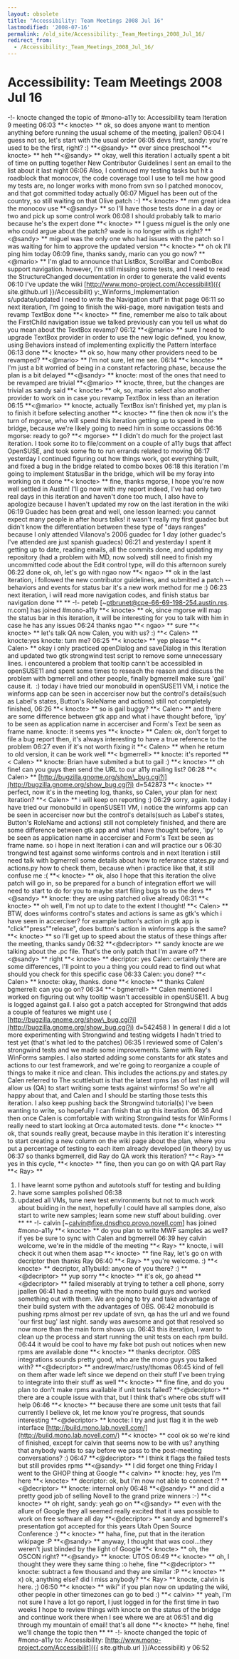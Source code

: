 ```yaml
---
layout: obsolete
title: "Accessibility: Team Meetings 2008 Jul 16"
lastmodified: '2008-07-16'
permalink: /old_site/Accessibility:_Team_Meetings_2008_Jul_16/
redirect_from:
  - /Accessibility:_Team_Meetings_2008_Jul_16/
---
```


Accessibility: Team Meetings 2008 Jul 16
========================================

-!- knocte changed the topic of \#mono-a11y to: Accessibility team Iteration 9 meeting
06:03
**\< knocte\> **
ok, so
does anyone want to mention anything before running the usual scheme of the meeting, jpallen?
06:04
I guess not so, let's start with the usual order
06:05
devs first, sandy: you're used to be the first, right? :)
**\<@sandy\> **
ever since preschool
**\< knocte\> **
heh
**\<@sandy\> **
okay, well this iteration I actually spent a bit of time on putting together New Contributor Guidelines
I sent an email to the list about it last night
06:06
Also, I continued my testing tasks
but hit a roadblock that monocov, the code coverage tool I use to tell me how good my tests are, no longer works with mono from svn
so I patched monocov, and that got committed today actually
06:07
Miguel has been out of the country, so still waiting on that Olive patch :-)
**\< knocte\> **
mm great idea the monocov use
**\<@sandy\> **
so I'll have those tests done in a day or two and pick up some control work
06:08
I should probably talk to mario because he's the expert
done
**\< knocte\> **
I guess miguel is the only one who could argue about the patch? wade is no longer with us right?
**\<@sandy\> **
miguel was the only one who had issues with the patch
so I was waiting for him to approve the updated version
**\< knocte\> **
oh ok
I'll ping him today
06:09
fine, thanks sandy, mario can you go now?
**\<@mario\> **
I'm glad to announce that ListBox, ScrollBar and ComboBox support navigation.
however, I'm still missing some tests, and I need to read the StructureChanged documentation in order to generate the valid events
06:10
I've update the wiki [http://www.mono-project.com/Accessibilit]({{ site.github.url }}/Accessibilit) y:\_Winforms\_Implementation
s/update/updated
I need to write the Navigation stuff in that page
06:11
so next iteration, I'm going to finish the wiki-page, more navigation tests and revamp TextBox
done
**\< knocte\> **
fine, remember me also to talk about the FirstChild navigation issue we talked previously
can you tell us what do you mean about the TextBox revamp?
06:12
**\<@mario\> **
sure
I need to upgrade TextBox provider in order to use the new logic defined, you know, using Behaviors instead of implementing explicitly the Pattern Interface
06:13
done
**\< knocte\> **
ok so, how many other providers need to be revamped?
**\<@mario\> **
I'm not sure, let me see.
06:14
**\< knocte\> **
I'm just a bit worried of being in a constant refactoring phase, because the plan is a bit delayed
**\<@sandy\> **
knocte: most of the ones that need to be revamped are trivial
**\<@mario\> **
knocte, three, but the changes are trivial as sandy said
**\< knocte\> **
ok, so, mario: select also another provider to work on in case you revamp TextBox in less than an iteration
06:15
**\<@mario\> **
knocte, actually TextBox isn't finished yet, my plan is to finish it before selecting another
**\< knocte\> **
fine then
ok now it's the turn of mgorse, who will spend this iteration getting up to speed in the bridge, because we're likely going to need him in some occassions
06:16
mgorse: ready to go?
**\< mgorse\> **
I didn't do much for the project last iteration. I took some ito to file/comment on a couple of a11y bugs that affect OpenSUSE, and took some fto to run errands related to moving
06:17
yesterday I continued figuring out how things work, got everything built, and fixed a bug in the bridge related to combo boxes
06:18
this iteration I'm going to implement StatusBar in the bridge, which will be my foray into working on it
done
**\< knocte\> **
fine, thanks mgorse, I hope you're now well settled in Austin!
I'll go now with my report
indeed, I've had only two real days in this iteration and haven't done too much, I also have to apologize because I haven't updated my row on the last iteration in the wiki
06:19
Guadec has been great and well, one lesson learned: you cannot expect many people in after hours talks! it wasn't really my first guadec but didn't know the differentiation between these type of "days ranges" because I only attended Vilanova's 2006 guadec for 1 day (other guadec's I've attended are just spanish guadecs)
06:21
and yesterday I spent it getting up to date, reading emails, all the commits done, and updating my repository (had a problem with MD, now solved)
still need to finish my uncommitted code about the Edit control type, will do this afternoon surely
06:22
done
ok, oh, let's go with ngao now
**\< ngao\> **
ok
in the last iteration, i followed the new contributor guidelines, and submitted a patch -- behaviors and events for status bar
it's a new work method for me :)
06:23
next iteration, i will read more navigation codes, and finish status bar navigation
done
** **
-!- peteb [\~ptbrunet@cpe-66-69-198-254.austin.res. rr.com] has joined \#mono-a11y
**\< knocte\> **
ok, since mgorse will map the status bar in this iteration, it will be interesting for you to talk with him in case he has any issues
06:24
thanks ngao
**\< ngao\> **
sure
**\< knocte\> **
let's talk QA now
Calen, you with us? :)
**\< Calen\> **
knocte:yes
knocte: turn me?
06:25
**\< knocte\> **
yep please
**\< Calen\> **
okay
i only practiced openDialog and saveDialog in this Iteration and updated two gtk strongwind test script to remove some unnecessary lines.
i encountered a problem that tooltip cann't be accessibled in openSUSE11 and spent some times to reseach the reason and discuss the problem with bgmerrell and other people, finally bgmerrell make sure 'gail' cause it.  :)
today i have tried our monobuild in openSUSE11 VM, i notice the winforms app can be seen in accerciser now but the control's details(such as Label's states, Button's RoleName and actions) still not completely finished,
06:26
**\< knocte\> **
so is gail buggy?
**\< Calen\> **
and there are some difference between gtk app and what i have thought before, 'ipy' to be seen as application name in accerciser and Form's Text be seen as frame name.
knocte: it seems yes
**\< knocte\> **
Calen: ok, don't forget to file a bug report then, it's always interesting to have a true reference to the problem
06:27
even if it's not worth fixing it
**\< Calen\> **
when he return to old version, it can be work well
**\< bgmerrell\> **
knocte: it's reported
**\< Calen\> **
knocte: Brian have submited a but to gail :)
**\< knocte\> **
oh fine! can you guys then send the URL to our a11y mailing list?
06:28
**\< Calen\> **
[http://bugzilla.gnome.org/show\_bug.cgi?i](http://bugzilla.gnome.org/show_bug.cgi?i) d=542873
**\< knocte\> **
perfect, now it's in the meeting log, thanks, so Calen, your plan for next iteration?
**\< Calen\> **
i will keep on reporting :)
06:29
sorry, again. today i have tried our monobuild in openSUSE11 VM, i notice the winforms app can be seen in accerciser now but the control's details(such as Label's states, Button's RoleName and actions) still not completely finished, and there are some difference between gtk app and what i have thought before, 'ipy' to be seen as application name in accerciser and Form's Text be seen as frame name. so i hope in next Iteration i can and will practice our s
06:30
trongwind test against some winforms controls
and in next Iteration i still need talk with bgmerrell some details about how to referance states.py and actions.py how to check them, because when i practice like that, it still confuse me :(
**\< knocte\> **
ok, also I hope that this iteration the olive patch will go in, so be prepared for a bunch of integration effort we will need to start to do for you to maybe start filing bugs to us the devs
**\<@sandy\> **
knocte: they are using patched olive already
06:31
**\< knocte\> **
oh well, I'm not up to date to the extent I thought!
**\< Calen\> **
BTW, does winforms control's states and actions is same as gtk's which i have seen in accerciser? for example button's action in gtk app is "click""press""release", does button's action in winforms app is the same?
**\< knocte\> **
so I'll get up to speed about the status of these things after the meeting, thanks sandy
06:32
**\<@decriptor\> **
sandy knocte are we talking about the .pc file. That's the only patch that I'm aware of?
**\<@sandy\> **
right
**\< knocte\> **
decriptor: yes
Calen: certainly there are some differences, I'll point to you a thing you could read to find out what should you check for this specific case
06:33
Calen: you done?
**\< Calen\> **
knocte: okay, thanks.
done
**\< knocte\> **
thanks Calen! bgmerrell: can you go on?
06:34
**\< bgmerrell\> **
Calen mentioned I worked on figuring out why tooltip wasn't accessible in openSUSE11. A bug is logged against gail.
I also got a patch accepted for Strongwind that adds a couple of features we might use ( [http://bugzilla.gnome.org/show\_bug.cgi?i](http://bugzilla.gnome.org/show_bug.cgi?i) d=542458 )
In general I did a lot more experimenting with Strongwind and testing widgets I hadn't tried to test yet (that's what led to the patches)
06:35
I reviewed some of Calen's strongwind tests and we made some improvements. Same with Ray's WinForms samples.
I also started adding some constants for atk states and actions to our test framework, and we're going to reorganize a couple of things to make it nice and clean.
This includes the actions.py and states.py Calen referred to
The scuttlebutt is that the latest rpms (as of last night) will allow us (QA) to start writing some tests against winforms! So we're all happy about that, and Calen and I should be starting those tests this iteration.
I also keep pushing back the Strongwind tutorial(s) I've been wanting to write, so hopefully I can finish that up this iteration.
06:36
And then once Calen is comfortable with writing Strongwind tests for WinForms I really need to start looking at Orca automated tests.
done
**\< knocte\> **
ok, that sounds really great, because maybe in this iteration it's interesting to start creating a new column on the wiki page about the plan, where you put a percentage of testing to each item already developed (in theory) by us
06:37
so thanks bgmerrell, did Ray do QA work this iteration?
**\< Ray\> **
yes
in this cycle,
**\< knocte\> **
fine, then you can go on with QA part Ray
**\< Ray\> **
1. I have learnt some python and autotools stuff for testing and building
2. have some samples polished
06:38
3. updated all VMs, tune new test environments
but not to much work about buiding
in the next, hopefully I could have all samples done,
also start to write new samples; learn some new stuff about building.
over
** **
-!- calvin [\~calvin@fixe.dnsdhcp.provo.novell.com] has joined \#mono-a11y
**\< knocte\> **
do you plan to write MWF samples as well? if yes be sure to sync with Calen and bgmerrell
06:39
hey calvin welcome, we're in the middle of the meeting
**\< Ray\> **
knocte, i will check it out when them asap
**\< knocte\> **
fine Ray, let's go on with decriptor then
thanks Ray
06:40
**\< Ray\> **
you're welcome. :)
**\< knocte\> **
decriptor, a11ybuild: anyone of you there? :)
**\<@decriptor\> **
yup
sorry
**\< knocte\> **
it's ok, go ahead
**\<@decriptor\> **
failed miserably at trying to tether a cell phone, sorry jpallen
06:41
had a meeting with the mono build guys and worked something out with them. We are going to try and take advantage of their build system with the advantages of OBS.
06:42
monobuild is pushing rpms almost per rev update of svn, qa has the url and we found 'our first bug' last night. sandy was awesome and got that resolved so now more than the main form shows up.
06:43
this iteration, I want to clean up the process and start running the unit tests on each rpm build.
06:44
it would be cool to have my fake bot push out notices when new rpms are available
done
**\< knocte\> **
thanks decriptor. OBS integrations sounds pretty good, who are the mono guys you talked with?
**\<@decriptor\> **
andrew/marc/rusty/thomas
06:45
kind of fell on them after wade left
since we depend on their stuff I've been trying to integrate into their stuff as well
**\< knocte\> **
fine fine, and do you plan to don't make rpms available if unit tests failed?
**\<@decriptor\> **
there are a couple issue with that, but I think that's where obs stuff will help
06:46
**\< knocte\> **
because there are some unit tests that fail currently I believe
ok, let me know you're progress, that sounds interesting
**\<@decriptor\> **
knocte: I try and just flag it in the web interface
[http://build.mono.lab.novell.com/](http://build.mono.lab.novell.com/)
**\< knocte\> **
cool
ok so we're kind of finished, except for calvin that seems now to be with us? anything that anybody wants to say before we pass to the post-meeting conversations? :)
06:47
**\<@decriptor\> **
I think it flags the failed tests but still provides rpms
**\<@sandy\> **
I did forget one thing
Friday I went to the GHOP thing at Google
**\< calvin\> **
knocte: hey, yes I'm here
**\< knocte\> **
decriptor: ok, but I'm now not able to connect :?
**\<@decriptor\> **
knocte: internal only
06:48
**\<@sandy\> **
and did a pretty good job of selling Novell to the grand prize winners :-)
**\< knocte\> **
oh right, sandy: yeah go on
**\<@sandy\> **
even with the allure of Google
they all seemed really excited that it was possible to work on free software all day
**\<@decriptor\> **
sandy and bgmerrell's presentation got accepted for this years Utah Open Source Conference :)
**\< knocte\> **
haha, fine, put that in the iteration wikipage :P
**\<@sandy\> **
anyway, I thought that was cool...they weren't just blinded by the light of Google
**\< knocte\> **
oh, the OSCON right?
**\<@sandy\> **
knocte: UTOS
06:49
**\< knocte\> **
oh, I thought they were they same thing :o
hehe, fine
**\<@decriptor\> **
knocte: subtract a few thousand and they are similar :P
**\< knocte\> **
x)
ok, anything else? did I miss anybody?
**\< Ray\> **
knocte, calvin is here. ;)
06:50
**\< knocte\> **
wiki" if you plan now on updating the wiki, other people in other timezones can go to bed :)
**\< calvin\> **
yeah, I'm not sure I have a lot go report, I just logged in for the first time in two weeks
I hope to review things with knocte on the status of the bridge and continue work there when I see where we are at
06:51
and dig through my mountain of email!
that's all
done
**\< knocte\> **
hehe, fine!
we'll change the topic then
** **
-!- knocte changed the topic of \#mono-a11y to: Accessibility: [http://www.mono-project.com/Accessibilit]({{ site.github.url }}/Accessibilit) y
06:52

